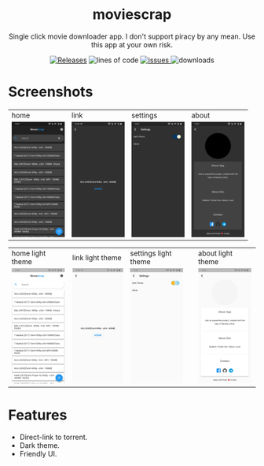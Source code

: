 <h1 align='center'>
moviescrap
  </h1>

<p align='center'>
Single click movie downloader app.
I don't support piracy by any mean. Use this app at your own risk.
</p>

<p align="center">
         
  <a href="https://github.com/Harishwarrior/movie_scrap/releases">
 <img src="https://img.shields.io/github/v/tag/Harishwarrior/movie_scrap?style=for-the-badge"
         alt="Releases"></a>
         
  <img src="https://img.shields.io/tokei/lines/github/Harishwarrior/movie_scrap?style=for-the-badge" alt="lines of code">
  
  
  <a href="http://github.com/Harishwarrior/movie_scrap/issues">
      <img src="https://img.shields.io/github/issues/Harishwarrior/movie_scrap?style=for-the-badge" alt="issues">
  </a>
  
  <img src="https://img.shields.io/github/downloads/Harishwarrior/movie_scrap/total?style=for-the-badge" alt="downloads">
 

# Screenshots

<table>
  <tr>
     <td>home</td>
     <td>link</td>
     <td>settings</td>
     <td>about</td>
  </tr>
  <tr>
    <td><img src="screenshots/home.jpg" width=108  height=234></td>
    <td><img src="screenshots/link.jpg" width=108  height=234></td>
    <td><img src="screenshots/settings.jpg" width=108    height=234></td>
    <td><img src="screenshots/about.jpg" width=108  height=234></td>
   </tr>
 </table>

<table>
  <tr>
     <td>home light theme</td>
     <td>link light theme</td>
     <td>settings light theme</td>
     <td>about light theme</td>  
  </tr>
  <tr>
    <td><img src="screenshots/home_light.jpg" width=108  height=234></td>
    <td><img src="screenshots/link_light.jpg" width=108  height=234></td>
    <td><img src="screenshots/settings_light.jpg" width=108  height=234></td>
    <td><img src="screenshots/about_light.jpg" width=108  height=234></td>
  </tr>
</table>

# Features

- Direct-link to torrent.
- Dark theme.
- Friendly UI.


